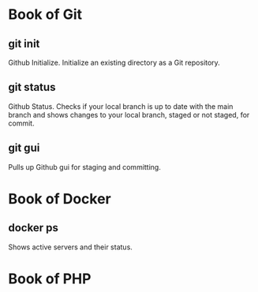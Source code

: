 # Book of Git
## git init
Github Initialize. Initialize an existing directory as a Git repository.  
## git status  
Github Status. Checks if your local branch is up to date with the main branch and shows changes to your local branch, staged or not staged, for commit.  
## git gui
Pulls up Github gui for staging and committing.
# Book of Docker
## docker ps
Shows active servers and their status.
# Book of PHP
